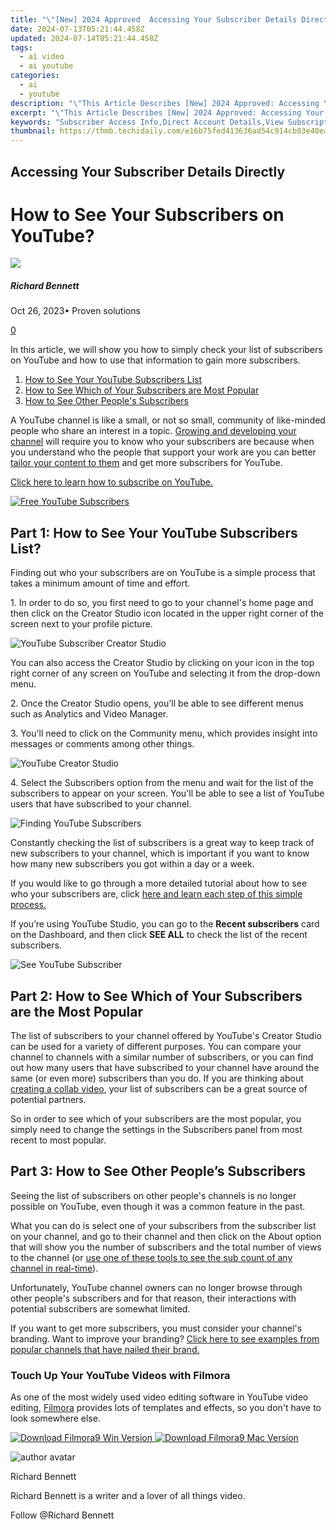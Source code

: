 ```yaml
---
title: "\"[New] 2024 Approved  Accessing Your Subscriber Details Directly\""
date: 2024-07-13T05:21:44.458Z
updated: 2024-07-14T05:21:44.458Z
tags:
  - ai video
  - ai youtube
categories:
  - ai
  - youtube
description: "\"This Article Describes [New] 2024 Approved: Accessing Your Subscriber Details Directly\""
excerpt: "\"This Article Describes [New] 2024 Approved: Accessing Your Subscriber Details Directly\""
keywords: "Subscriber Access Info,Direct Account Details,View Subscription Data,User Login Details,Online Subscriber Info,Profile Subscription Update,Personalized Subscriber Link"
thumbnail: https://thmb.techidaily.com/e16b75fed413636ad54c914cb03e40ea47ab207cb6190aa0c6171995d867746d.jpg
---
```


## Accessing Your Subscriber Details Directly

# How to See Your Subscribers on YouTube?

![](https://images.wondershare.com/filmora/article-images/richard-bennett.jpg)

##### Richard Bennett

 Oct 26, 2023• Proven solutions

[0](#commentsBoxSeoTemplate)

In this article, we will show you how to simply check your list of subscribers on YouTube and how to use that information to gain more subscribers.

1. [How to See Your YouTube Subscribers List](#how)
2. [How to See Which of Your Subscribers are Most Popular](#popular)
3. [How to See Other People's Subscribers](#others)

A YouTube channel is like a small, or not so small, community of like-minded people who share an interest in a topic. [Growing and developing your channel](https://www.filmora.io/community-blog/24-smart-ways-that-actually-work---how-to-grow-309.html) will require you to know who your subscribers are because when you understand who the people that support your work are you can better [tailor your content to them](https://www.filmora.io/community-blog/understanding-youtube-analytics-%E2%80%93-take-charge-of-your-channel%21-286.html) and get more subscribers for YouTube.

[Click here to learn how to subscribe on YouTube.](https://www.filmora.io/community-blog/how-to-subscribe-on-youtube-for-ios-android-or-browser-313.html)

[![Free YouTube Subscribers](https://images.wondershare.com/filmora/article-images/free-youtube-subscribers.jpg)](https://www.filmora.io/free-youtube-subscribers?utm%5Fsource=blog&utm%5Fcampaign=get%5Fsubs%5Fevergreen&utm%5Fcontent=blog%201)

## Part 1: How to See Your YouTube Subscribers List?

Finding out who your subscribers are on YouTube is a simple process that takes a minimum amount of time and effort.

1\. In order to do so, you first need to go to your channel's home page and then click on the Creator Studio icon located in the upper right corner of the screen next to your profile picture.

![YouTube Subscriber Creator Studio](https://images.wondershare.com/filmora/article-images/see-youtube-subscriber-create-studio.jpg)

You can also access the Creator Studio by clicking on your icon in the top right corner of any screen on YouTube and selecting it from the drop-down menu.

2\. Once the Creator Studio opens, you'll be able to see different menus such as Analytics and Video Manager.

3\. You'll need to click on the Community menu, which provides insight into messages or comments among other things.

![YouTube Creator Studio](https://images.wondershare.com/filmora/article-images/see-youtube-subscriber-community-create-studio.jpg)

4\. Select the Subscribers option from the menu and wait for the list of the subscribers to appear on your screen. You'll be able to see a list of YouTube users that have subscribed to your channel.

![Finding YouTube Subscribers](https://images.wondershare.com/filmora/article-images/check-youtube-subscriber-in-community.jpg)

Constantly checking the list of subscribers is a great way to keep track of new subscribers to your channel, which is important if you want to know how many new subscribers you got within a day or a week.

If you would like to go through a more detailed tutorial about how to see who your subscribers are, click [here and learn each step of this simple process.](https://www.youtube.com/watch?v=MKndwFejMow)

If you’re using YouTube Studio, you can go to the **Recent subscribers** card on the Dashboard, and then click **SEE ALL** to check the list of the recent subscribers.

![See YouTube Subscriber](https://images.wondershare.com/filmora/article-images/check-youtube-subscriber-in-youtube-studio.jpg)

## Part 2: How to See Which of Your Subscribers are the Most Popular

The list of subscribers to your channel offered by YouTube's Creator Studio can be used for a variety of different purposes. You can compare your channel to channels with a similar number of subscribers, or you can find out how many users that have subscribed to your channel have around the same (or even more) subscribers than you do. If you are thinking about [creating a collab video](https://www.filmora.io/community-blog/how-to-make-collab-videos-and-grow-your-channel-206.html), your list of subscribers can be a great source of potential partners.

So in order to see which of your subscribers are the most popular, you simply need to change the settings in the Subscribers panel from most recent to most popular.

## Part 3: How to See Other People’s Subscribers

Seeing the list of subscribers on other people's channels is no longer possible on YouTube, even though it was a common feature in the past.

What you can do is select one of your subscribers from the subscriber list on your channel, and go to their channel and then click on the About option that will show you the number of subscribers and the total number of views to the channel (or [use one of these tools to see the sub count of any channel in real-time](https://tools.techidaily.com/wondershare/filmora/download/)).

Unfortunately, YouTube channel owners can no longer browse through other people's subscribers and for that reason, their interactions with potential subscribers are somewhat limited.

If you want to get more subscribers, you must consider your channel's branding. Want to improve your branding? [Click here to see examples from popular channels that have nailed their brand.](https://www.filmora.io/community-blog/how-to-brand-your-youtube-channel-to-get-more-subscribers-411.html)

### Touch Up Your YouTube Videos with Filmora

As one of the most widely used video editing software in YouTube video editing, [Filmora](https://tools.techidaily.com/wondershare/filmora/download/) provides lots of templates and effects, so you don't have to look somewhere else.

[![Download Filmora9 Win Version](https://images.wondershare.com/filmora/guide/download-btn-win.jpg) ](https://tools.techidaily.com/wondershare/filmora/download/) [![Download Filmora9 Mac Version](https://images.wondershare.com/filmora/guide/download-btn-mac.jpg) ](https://tools.techidaily.com/wondershare/filmora/download/)

![author avatar](https://images.wondershare.com/filmora/article-images/richard-bennett.jpg)

Richard Bennett

Richard Bennett is a writer and a lover of all things video.

Follow @Richard Bennett


<ins class="adsbygoogle"
     style="display:block"
     data-ad-format="autorelaxed"
     data-ad-client="ca-pub-7571918770474297"
     data-ad-slot="1223367746"></ins>



<ins class="adsbygoogle"
     style="display:block"
     data-ad-client="ca-pub-7571918770474297"
     data-ad-slot="8358498916"
     data-ad-format="auto"
     data-full-width-responsive="true"></ins>





